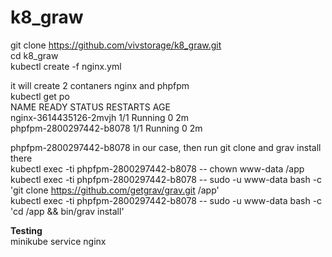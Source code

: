 # k8_graw
git clone https://github.com/vivstorage/k8_graw.git  
cd k8_graw  
kubectl create -f nginx.yml  

it will create 2 contaners nginx and phpfpm    
kubectl get po  
NAME                      READY     STATUS    RESTARTS   AGE  
nginx-3614435126-2mvjh    1/1       Running   0          2m  
phpfpm-2800297442-b8078   1/1       Running   0          2m   
  
phpfpm-2800297442-b8078 in our case, 
then run git clone and grav install there  
kubectl exec -ti phpfpm-2800297442-b8078 -- chown www-data /app  
kubectl exec -ti phpfpm-2800297442-b8078 -- sudo -u www-data bash -c 'git clone https://github.com/getgrav/grav.git /app'  
kubectl exec -ti phpfpm-2800297442-b8078 -- sudo -u www-data bash -c 'cd /app && bin/grav install'  
  
**Testing**  
minikube service nginx  
